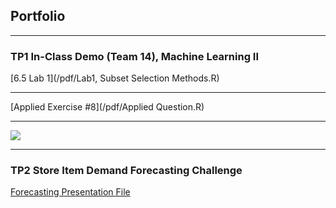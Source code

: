 ## Portfolio

---

### TP1 In-Class Demo (Team 14), Machine Learning II 

[6.5 Lab 1](/pdf/Lab1, Subset Selection Methods.R)

---
[Applied Exercise #8](/pdf/Applied Question.R)

---
<img src="images/subsetpic.jpg?raw=true"/>

---

### TP2 Store Item Demand Forecasting Challenge

[Forecasting Presentation File](/pdf/ML2-Final-Project-Report.html)
